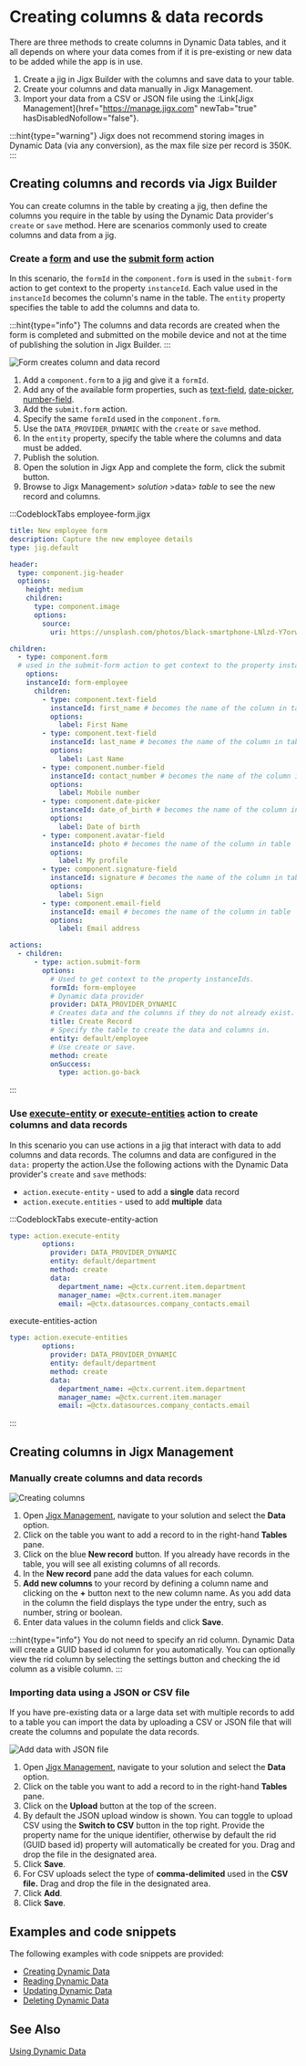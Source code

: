 # Creating columns & data records

There are three methods to create columns in Dynamic Data tables, and it all depends on where your data comes from if it is pre-existing or new data to be added while the app is in use.

1. Create a jig in Jigx Builder with the columns and save data to your table.
2. Create your columns and data manually in Jigx Management.
3. Import your data from a CSV or JSON file using the :Link\[Jigx Management]{href="https://manage.jigx.com" newTab="true" hasDisabledNofollow="false"}.

:::hint{type="warning"} Jigx does not recommend storing images in Dynamic Data (via any conversion), as the max file size per record is 350K. :::

## Creating columns and records via Jigx Builder

You can create columns in the table by creating a jig, then define the columns you require in the table by using the Dynamic Data provider's `create` or `save` method. Here are scenarios commonly used to create columns and data from a jig.

### Create a [**form**](https://docs.jigx.com/examples/form) and use the [**submit form**](https://docs.jigx.com/examples/submit-form) action

In this scenario, the `formId` in the `component.form` is used in the `submit-form` action to get context to the property `instanceId`. Each value used in the `instanceId` becomes the column's name in the table. The `entity` property specifies the table to add the columns and data to.

:::hint{type="info"} The columns and data records are created when the form is completed and submitted on the mobile device and not at the time of publishing the solution in Jigx Builder. :::

![Form creates column and data record](https://archbee-image-uploads.s3.amazonaws.com/x7vdIDH6-ScTprfmi2XXX/jjL4vN_lEb3UbFsv42yPN_dd-column-form.png)

1. Add a `component.form` to a jig and give it a `formId`.
2. Add any of the available form properties, such as [text-field](https://docs.jigx.com/examples/text-field), [date-picker](https://docs.jigx.com/examples/date-picker), [number-field](https://docs.jigx.com/examples/number-field).
3. Add the `submit.form` action.
4. Specify the same `formId` used in the `component.form`.
5. Use the `DATA_PROVIDER_DYNAMIC` with the `create` or `save` method.
6. In the `entity` property, specify the table where the columns and data must be added.
7. Publish the solution.
8. Open the solution in Jigx App and complete the form, click the submit button.
9. Browse to Jigx Management> _solution_ >data> _table_ to see the new record and columns.

:::CodeblockTabs employee-form.jigx

```yaml
title: New employee form
description: Capture the new employee details
type: jig.default

header:
  type: component.jig-header
  options:
    height: medium
    children:
      type: component.image
      options:
        source:
          uri: https://unsplash.com/photos/black-smartphone-LNlzd-Y7orw

children:
  - type: component.form
  # used in the submit-form action to get context to the property instanceId.
    options:
    instanceId: form-employee 
      children:
        - type: component.text-field
          instanceId: first_name # becomes the name of the column in table
          options:
            label: First Name
        - type: component.text-field
          instanceId: last_name # becomes the name of the column in table
          options:
            label: Last Name
        - type: component.number-field
          instanceId: contact_number # becomes the name of the column in table
          options:
            label: Mobile number
        - type: component.date-picker
          instanceId: date_of_birth # becomes the name of the column in table
          options:
            label: Date of birth
        - type: component.avatar-field
          instanceId: photo # becomes the name of the column in table
          options:
            label: My profile
        - type: component.signature-field
          instanceId: signature # becomes the name of the column in table
          options:
            label: Sign
        - type: component.email-field
          instanceId: email # becomes the name of the column in table
          options:
            label: Email address

actions:
  - children:
      - type: action.submit-form
        options:
          # Used to get context to the property instanceIds.
          formId: form-employee 
          # Dynamic data provider
          provider: DATA_PROVIDER_DYNAMIC 
          # Creates data and the columns if they do not already exist.
          title: Create Record 
          # Specify the table to create the data and columns in.
          entity: default/employee 
          # Use create or save.
          method: create 
          onSuccess:
            type: action.go-back
```

:::

### Use [execute-entity](https://docs.jigx.com/examples/execute-entity) or [execute-entities](https://docs.jigx.com/examples/execute-entities) action to create columns and data records

In this scenario you can use actions in a jig that interact with data to add columns and data records. The columns and data are configured in the `data:` property the action.Use the following actions with the Dynamic Data provider's `create` and `save` methods:

* `action.execute-entity` - used to add a **single** data record
* `action.execute.entities` - used to add **multiple** data

:::CodeblockTabs execute-entity-action

```yaml
type: action.execute-entity
        options:
          provider: DATA_PROVIDER_DYNAMIC
          entity: default/department
          method: create
          data:
            department_name: =@ctx.current.item.department
            manager_name: =@ctx.current.item.manager
            email: =@ctx.datasources.company_contacts.email
```

execute-entities-action

```yaml
type: action.execute-entities
        options:
          provider: DATA_PROVIDER_DYNAMIC
          entity: default/department
          method: create
          data:
            department_name: =@ctx.current.item.department
            manager_name: =@ctx.current.item.manager
            email: =@ctx.datasources.company_contacts.email
```

:::

## Creating columns in Jigx Management

### Manually create columns and data records

![Creating columns](https://archbee-image-uploads.s3.amazonaws.com/x7vdIDH6-ScTprfmi2XXX/-v-otw_CzhfHNQXOJf403_dd-column-mngt.gif)

1. Open [Jigx Management](<../../../../Administration/Management Overview.md>), navigate to your solution and select the **Data** option.
2. Click on the table you want to add a record to in the right-hand **Tables** pane.
3. Click on the blue **New record** button. If you already have records in the table, you will see all existing columns of all records.
4. In the **New record** pane add the data values for each column.
5. **Add new columns** to your record by defining a column name and clicking on the **+** button next to the new column name. As you add data in the column the field displays the type under the entry, such as number, string or boolean.
6. Enter data values in the column fields and click **Save**.

:::hint{type="info"} You do not need to specify an rid column. Dynamic Data will create a GUID based id column for you automatically. You can optionally view the rid column by selecting the settings button and checking the id column as a visible column. :::

### Importing data using a JSON or CSV file

If you have pre-existing data or a large data set with multiple records to add to a table you can import the data by uploading a CSV or JSON file that will create the columns and populate the data records.

![Add data with JSON file](https://archbee-image-uploads.s3.amazonaws.com/x7vdIDH6-ScTprfmi2XXX/VxJ6gOJHXhZK-UOxQvsf9_dd-addjson.gif)

1. Open [Jigx Management](<../../../../Administration/Management Overview.md>), navigate to your solution and select the **Data** option.
2. Click on the table you want to add a record to in the right-hand **Tables** pane.
3. Click on the **Upload** button at the top of the screen.
4. By default the JSON upload window is shown. You can toggle to upload CSV using the **Switch to CSV** button in the top right. Provide the property name for the unique identifier, otherwise by default the rid (GUID based id) property will automatically be created for you. Drag and drop the file in the designated area.
5. Click **Save**.
6. For CSV uploads select the type of **comma-delimited** used in the **CSV file.** Drag and drop the file in the designated area.
7. Click **Add**.
8. Click **Save**.

## Examples and code snippets

The following examples with code snippets are provided:

* [Creating Dynamic Data](https://docs.jigx.com/examples/creating-dynamic-data)
* [Reading Dynamic Data](https://docs.jigx.com/examples/reading-dynamic-data)
* [Updating Dynamic Data](https://docs.jigx.com/examples/updating-dynamic-data)
* [Deleting Dynamic Data](https://docs.jigx.com/examples/deleting-dynamic-data)

## See Also

[Using Dynamic Data](using-dynamic-data.md)
